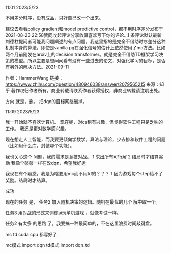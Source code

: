 ﻿11:01 2023/5/23

不用差分时序，没有成品，只好自己改一个出来。

建议去看看policy gradient和model predictive control，都不用时序差分发布于 2021-08-23 22:58​赞同​​收起评论​分享​收藏​喜欢写下你的评论...1 条评论默认最新刘德柱提问者可能我问题阐述的有点问题，我这里指的是完全不借助时序差分这种机制本身的算法，即使是vanilla pg在强化信号的估计上依然使用了mc方法。比如两个月前刚发在arxiv上的decision transformer。就是完全不借助TD框架学习决策的模型。所以主要是想问问看有没有一些过去的论文，对强化学习的目标，是否有另外的解决方法。2021-09-11

作者：HammerWang
链接：https://www.zhihu.com/question/480946038/answer/2079565215
来源：知乎
著作权归作者所有。商业转载请联系作者获得授权，非商业转载请注明出处。



方向 就是，删。
把dqn的目标网络删掉。



11:09 2023/5/23

我一开始就不喜欢计算机。
现在呢，对cs稍有兴趣，但觉得软件工程只是乏味的工作。
我还是更对数学感兴趣。

现在想走人工智能，而我要更倾向学数学，算法与理论，少去掺和软件工程的问题（比如用什么库，封装哪个功能）。


我也关心这个 问题，我的需求是竞技对战。
1 求出所有可行解
2 结局时才结算奖励
我像个憨憨一样在改dqn，希望我好运


我现在有个疑惑，我是为啥要用mc而不用td的？？？
1   因为游戏每个step给不了奖励。结局时才结算。


成功

现在的任务 是，
任务2 
加入随机决策的逻辑。随机在最优的几个 解中取一个。

任务3 
用对战的形式来训练ai玩单机游戏 ，就像考试一样。


任务2
有太多 的思路 了，我要搞一种最简单的，不在这里浪费时间敲键盘。



mc td
cuda cpu
都写好了.

mc模式 import dqn
td模式 import dqn_td
